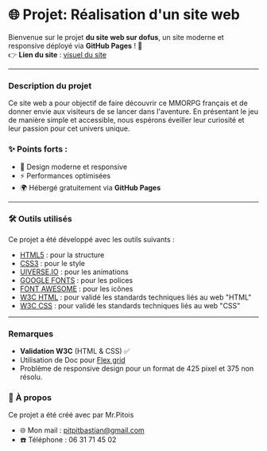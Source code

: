 # 🌐 **Projet**: Réalisation d'un site web  

Bienvenue sur le projet **du site web sur dofus**, un site moderne et responsive déployé via **GitHub Pages** ! 🚀  
👉 **Lien du site** : [visuel du site](https://patatecosmique.github.io/PROJET-WEB/)  

---
### **Description du projet**

Ce site web a pour objectif de faire découvrir ce MMORPG français et de donner envie aux visiteurs de se lancer dans l'aventure.
En présentant le jeu de manière simple et accessible, nous espérons éveiller leur curiosité et leur passion pour cet univers unique.

### ✨ **Points forts** :  
- 🎨 Design moderne et responsive  
- ⚡ Performances optimisées  
- 🌍 Hébergé gratuitement via **GitHub Pages**  

---
### 🛠️ **Outils utilisés**
Ce projet a été développé avec les outils suivants :

- [HTML5](https://fr.wikipedia.org/wiki/HTML5) : pour la structure
- [CSS3](https://fr.wikipedia.org/wiki/Feuilles_de_style_en_cascade) : pour le style
- [UIVERSE.IO](https://uiverse.io/) : pour les animations
- [GOOGLE FONTS](https://fonts.google.com/) : pour les polices
- [FONT AWESOME](https://fontawesome.com/) : pour les icônes
- [W3C HTML](https://validator.w3.org/) :  pour validé les standards techniques liés au web "HTML"
- [W3C CSS](https://jigsaw.w3.org/css-validator/) : pour validé les standards techniques liés au web "CSS"


---
### **Remarques**

- **Validation W3C** (HTML & CSS) ✅
- Utilisation de Doc pour [Flex grid](https://developer.mozilla.org/en-US/docs/Web/CSS/CSS_grid_layout/Relationship_of_grid_layout_with_other_layout_methods)
- Problème de responsive design pour un format de 425 pixel et 375 non résolu.


### 📝 **À propos**

Ce projet a été créé avec  par Mr.Pitois

- 🌐 Mon mail : pitpitbastian@gmail.com
- ☎️ Téléphone : 06 31 71 45 02









